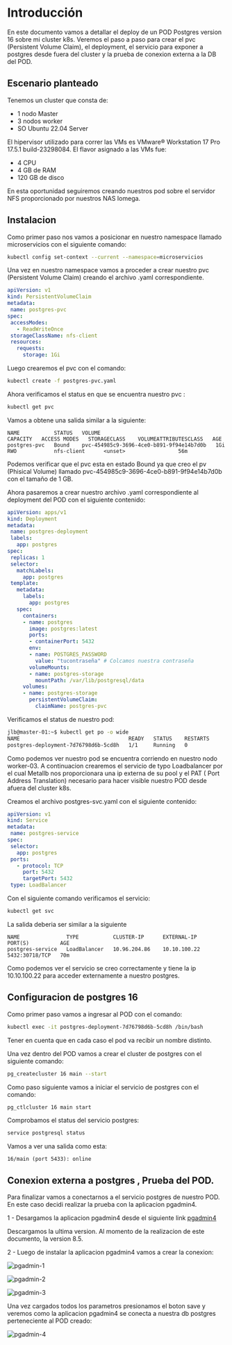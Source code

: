 # Introducción
En este documento vamos a detallar el deploy de un POD Postgres version 16 sobre mi cluster k8s. Veremos el paso a paso para crear el pvc (Persistent Volume Claim), el deployment, el servicio para exponer a postgres desde fuera del cluster y la prueba de conexion externa a la DB del POD.

## Escenario planteado
 Tenemos un cluster que consta de:

 - 1 nodo Master
- 3 nodos worker
- SO Ubuntu 22.04 Server 

El hipervisor utilizado para correr las VMs es VMware® Workstation 17 Pro 17.5.1 build-23298084. El flavor asignado a las VMs fue:
  - 4 CPU
  - 4 GB de RAM
  - 120 GB de disco

En esta oportunidad seguiremos creando nuestros pod sobre el servidor NFS proporcionado por nuestros NAS Iomega. 

## Instalacion
 Como primer paso nos vamos a posicionar en nuestro namespace llamado microservicios con el siguiente comando:

 ```bash
 kubectl config set-context --current --namespace=microservicios
```
Una vez en nuestro namespace vamos a proceder a crear nuestro pvc (Persistent Volume Claim) creando el archivo .yaml correspondiente.

 ```yaml
apiVersion: v1
kind: PersistentVolumeClaim
metadata:
  name: postgres-pvc
spec:
  accessModes:
    - ReadWriteOnce
  storageClassName: nfs-client
  resources:
    requests:
      storage: 1Gi
 ```
Luego crearemos el pvc con el comando:

 ```bash
kubectl create -f postgres-pvc.yaml
 ```
Ahora verificamos el status en que se  encuentra nuestro pvc :

 ```bash
 kubectl get pvc
 ```
Vamos a obtene una salida similar a la siguiente:

 ```
 NAME           STATUS   VOLUME                                     CAPACITY   ACCESS MODES   STORAGECLASS    VOLUMEATTRIBUTESCLASS   AGE
postgres-pvc   Bound    pvc-454985c9-3696-4ce0-b891-9f94e14b7d0b   1Gi        RWO            nfs-client      <unset>                 56m
 ```

Podemos verificar  que el pvc esta en estado Bound ya que creo el pv (Phisical Volume) llamado pvc-454985c9-3696-4ce0-b891-9f94e14b7d0b con el tamaño de 1 GB.

Ahora pasaremos a crear nuestro archivo .yaml correspondiente al deployment del POD con el siguiente contenido:

 ```yaml
apiVersion: apps/v1
kind: Deployment
metadata:
  name: postgres-deployment
  labels:
    app: postgres
spec:
  replicas: 1
  selector:
    matchLabels:
      app: postgres
  template:
    metadata:
      labels:
        app: postgres
    spec:
      containers:
      - name: postgres
        image: postgres:latest
        ports:
        - containerPort: 5432
        env:
        - name: POSTGRES_PASSWORD
          value: "tucontraseña" # Colcamos nuestra contraseña
        volumeMounts:
        - name: postgres-storage
          mountPath: /var/lib/postgresql/data
      volumes:
      - name: postgres-storage
        persistentVolumeClaim:
          claimName: postgres-pvc
 ```
Verificamos el status de nuestro pod:

 ```bash
jlb@master-01:~$ kubectl get po -o wide
NAME                                   READY   STATUS    RESTARTS        AGE   IP                NODE        NOMINATED NODE   READINESS GATES
postgres-deployment-7d76798d6b-5cd8h   1/1     Running   0               66m   192.168.202.198   worker-03   <none>           <none>
 ```
Como podemos ver nuestro pod se encuentra corriendo en nuestro nodo worker-03.
A continuacion crearemos el servicio de typo Loadbalancer por el cual Metallb nos proporcionara una ip externa de su pool y el PAT ( Port Address Translation) necesario para hacer visible nuestro POD desde afuera del cluster  k8s.  

Creamos  el archivo postgres-svc.yaml con el siguiente contenido:

 ```yaml
apiVersion: v1
kind: Service
metadata:
  name: postgres-service
spec:
  selector:
    app: postgres
  ports:
    - protocol: TCP
      port: 5432
      targetPort: 5432
  type: LoadBalancer
```
Con el siguiente comando verificamos el servicio:

 ```bash
kubectl get svc
```

La salida deberia ser similar a la siguiente 
 ```
NAME               TYPE           CLUSTER-IP      EXTERNAL-IP    PORT(S)          AGE
postgres-service   LoadBalancer   10.96.204.86    10.10.100.22   5432:30718/TCP   70m
 ```

Como podemos ver el servicio se creo correctamente y tiene la ip 10.10.100.22 para acceder externamente a nuestro postgres.

## Configuracion de postgres 16

Como primer paso vamos a ingresar al POD con el comando: 

 ```bash
 kubectl exec -it postgres-deployment-7d76798d6b-5cd8h /bin/bash
```
Tener en cuenta que en cada caso el pod va recibir un nombre distinto.

Una vez dentro del POD vamos a crear el cluster de postgres con el siguiente comando:
 ```bash
pg_createcluster 16 main --start
 ```
Como paso siguiente vamos a iniciar el servicio de postgres con el comando:
 ```bash
pg_ctlcluster 16 main start
 ```
Comprobamos el status del servicio postgres:
 ```bash
service postgresql status
 ```
Vamos a ver una salida como esta:
```
16/main (port 5433): online
```
## Conexion externa a postgres , Prueba del POD.

Para finalizar vamos a conectarnos a el servicio postgres de nuestro POD. En este caso decidi realizar la prueba con la aplicacion pgadmin4.

1 - Desargamos la aplicacion pgadmin4 desde el siguiente link [pgadmin4](https://www.pgadmin.org/download/pgadmin-4-windows/)

Descargamos la ultima version. Al momento de la realizacion de este documento, la version 8.5.

2 - Luego de instalar la aplicacion pgadmin4 vamos a crear la conexion: 



![pgadmin-1](https://github.com/jlbisconti/k8s-vanilla/assets/144631732/21c4996f-cf96-49e0-b561-ac2a61ebcaab)


![pgadmin-2](https://github.com/jlbisconti/k8s-vanilla/assets/144631732/171e1adf-01fd-46eb-9f68-66c571e2f892)

![pgadmin-3](https://github.com/jlbisconti/k8s-vanilla/assets/144631732/c8a6654a-3880-4438-aba1-d8c391fec7fb)


Una vez cargados todos los parametros presionamos el boton save y veremos como la aplicacion pgadmin4 se conecta a nuestra db postgres perteneciente al POD creado:

![pgadmin-4](https://github.com/jlbisconti/k8s-vanilla/assets/144631732/3580dcc5-3f0b-4b3a-9624-e519dac630ba)















